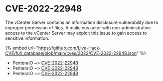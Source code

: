 # CVE-2022-22948

The vCenter Server contains an information disclosure vulnerability due to improper permission of files. A malicious actor with non-administrative access to the vCenter Server may exploit this issue to gain access to sensitive information.

{% embed url="https://github.com/Live-Hack-CVE/full_database/blob/main/cves/2022/CVE-2022-22948.json" %}


* PenteraIO ~> [CVE-2022-22948](https://www.alice-snow.ru/2022/database/cve-2022-22948/cve-2022-22948-penteraio)
* PenteraIO ~> [CVE-2022-22948](https://www.alice-snow.ru/2022/database/cve-2022-22948/cve-2022-22948-penteraio)
* PenteraIO ~> [CVE-2022-22948](https://www.alice-snow.ru/2022/database/cve-2022-22948/cve-2022-22948-penteraio)